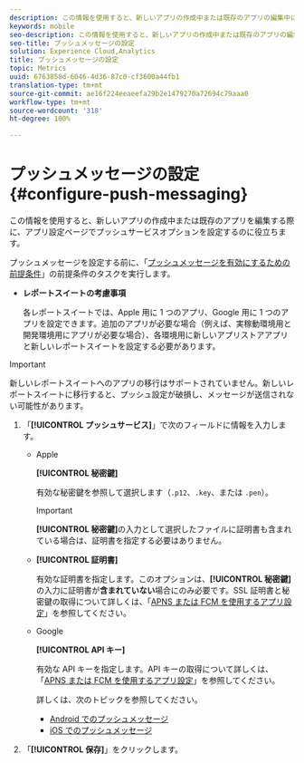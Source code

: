 ```yaml
---
description: この情報を使用すると、新しいアプリの作成中または既存のアプリの編集中に、アプリ設定ページでプッシュサービスオプションを設定するのに役立ちます。
keywords: mobile
seo-description: この情報を使用すると、新しいアプリの作成中または既存のアプリの編集中に、アプリ設定ページでプッシュサービスオプションを設定するのに役立ちます。
seo-title: プッシュメッセージの設定
solution: Experience Cloud,Analytics
title: プッシュメッセージの設定
topic: Metrics
uuid: 6763858d-6046-4d36-87c0-cf3600a44fb1
translation-type: tm+mt
source-git-commit: ae16f224eeaeefa29b2e1479270a72694c79aaa0
workflow-type: tm+mt
source-wordcount: '318'
ht-degree: 100%

---
```



# プッシュメッセージの設定 {#configure-push-messaging}

この情報を使用すると、新しいアプリの作成中または既存のアプリを編集する際に、アプリ設定ページでプッシュサービスオプションを設定するのに役立ちます。

プッシュメッセージを設定する前に、「[プッシュメッセージを有効にするための前提条件](/help/using/c-manage-app-settings/c-mob-confg-app/configure-push-messaging/prerequisites-push-messaging.md)」の前提条件のタスクを実行します。

* **レポートスイートの考慮事項**

   各レポートスイートでは、Apple 用に 1 つのアプリ、Google 用に 1 つのアプリを設定できます。追加のアプリが必要な場合（例えば、実稼動環境用と開発環境用にアプリが必要な場合）、各環境用に新しいアプリストアアプリと新しいレポートスイートを設定する必要があります。

>[!IMPORTANT]
>
>新しいレポートスイートへのアプリの移行はサポートされていません。新しいレポートスイートに移行すると、プッシュ設定が破損し、メッセージが送信されない可能性があります。

1. 「**[!UICONTROL プッシュサービス]**」で次のフィールドに情報を入力します。

   * Apple

      **[!UICONTROL 秘密鍵]**

      有効な秘密鍵を参照して選択します（`.p12`、`.key`、または `.pen`）。

      >[!IMPORTANT]
      >**[!UICONTROL 秘密鍵]**&#x200B;の入力として選択したファイルに証明書も含まれている場合は、証明書を指定する必要はありません。

   * **[!UICONTROL 証明書]**

      有効な証明書を指定します。このオプションは、**[!UICONTROL 秘密鍵]**&#x200B;の入力に証明書が&#x200B;**含まれていない**&#x200B;場合にのみ必要です。SSL 証明書と秘密鍵の取得について詳しくは、「[APNS または FCM を使用するアプリ設定](/help/using/c-manage-app-settings/c-mob-confg-app/configure-push-messaging/configure-app-apns-gcm.md)」を参照してください。

   * Google

      **[!UICONTROL API キー]**

      有効な API キーを指定します。API キーの取得について詳しくは、「[APNS または FCM を使用するアプリ設定](/help/using/c-manage-app-settings/c-mob-confg-app/configure-push-messaging/configure-app-apns-gcm.md)」を参照してください。

      詳しくは、次のトピックを参照してください。

      * [Android でのプッシュメッセージ](/help/android/messaging-main/push-messaging/push-messaging.md)
      * [iOS でのプッシュメッセージ](/help/ios/messaging-main/push-messaging/push-messaging.md)

1. 「**[!UICONTROL 保存]**」をクリックします。
